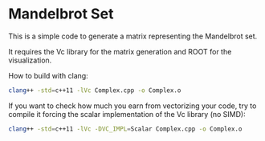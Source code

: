 Mandelbrot Set
=============

This is a simple code to generate a matrix representing the Mandelbrot set. 

It requires the Vc library for the matrix generation and ROOT for the visualization. 

How to build with clang:

```bash
clang++ -std=c++11 -lVc Complex.cpp -o Complex.o
```

If you want to check how much you earn from vectorizing your code, try to compile it forcing the scalar implementation of the Vc library (no SIMD):

```bash
clang++ -std=c++11 -lVc -DVC_IMPL=Scalar Complex.cpp -o Complex.o
```